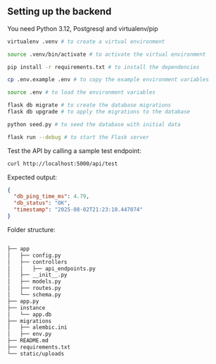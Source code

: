 ## Setting up the backend

You need Python 3.12, Postgresql and virtualenv/pip

```bash
virtualenv .venv # to create a virtual environment

source .venv/bin/activate # to activate the virtual environment

pip install -r requirements.txt # to install the dependencies

cp .env.example .env # to copy the example environment variables

source .env # to load the environment variables

flask db migrate # to create the database migrations
flask db upgrade # to apply the migrations to the database

python seed.py # to seed the database with initial data

flask run --debug # to start the Flask server

```

Test the API by calling a sample test endpoint:

```bash
curl http://localhost:5000/api/test
```

Expected output:

```json
{
  "db_ping_time_ms": 4.79,
  "db_status": "OK",
  "timestamp": "2025-08-02T21:23:10.447074"
}
```

Folder structure:

```bash

├── app
│   ├── config.py
│   ├── controllers
│   │   ├── api_endpoints.py
│   ├── __init__.py
│   ├── models.py
│   ├── routes.py
│   └── schema.py
├── app.py
├── instance
│   └── app.db
├── migrations
│   ├── alembic.ini
│   ├── env.py
├── README.md
├── requirements.txt
└── static/uploads
```
